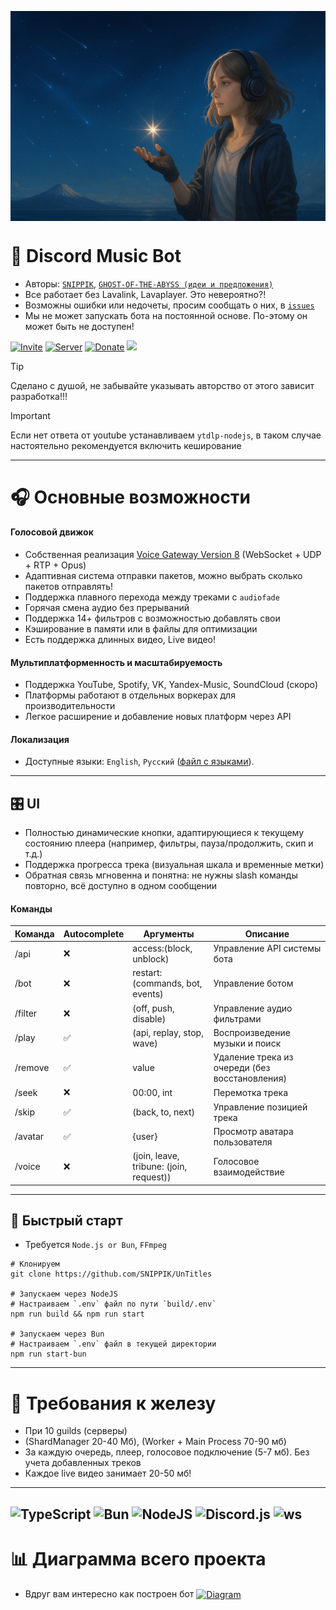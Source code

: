 [<img align="center" alt="Woman" width="" src=".github/images/woman.png" />]()

# 🌟 Discord Music Bot
- Авторы: [`SNIPPIK`](https://github.com/SNIPPIK), [`GHOST-OF-THE-ABYSS (идеи и предложения)`](https://github.com/GHOST-OF-THE-ABYSS)
- Все работает без Lavalink, Lavaplayer. Это невероятно?!
- Возможны ошибки или недочеты, просим сообщать о них, в [`issues`](https://github.com/SNIPPIK/UnTitles/issues)
- Мы не может запускать бота на постоянной основе. По-этому он может быть не доступен!

[![Invite](https://img.shields.io/badge/Add%20the%20bot-%235865F2.svg?style=for-the-badge&logo=discord&logoColor=white)](https://discord.com/oauth2/authorize?client_id=623170593268957214)
[![Server](https://img.shields.io/badge/Support%20Server-%235865F2.svg?style=for-the-badge&logo=discord&logoColor=white)](https://discord.gg/qMf2Sv3)
[![Donate](https://img.shields.io/badge/Donate-DonationAlerts-orange?style=for-the-badge&logo=donationalerts)](https://www.donationalerts.com/r/snippik)
![](https://codecov.io/gh/SNIPPIK/Untitles)

> [!TIP]
> Сделано с душой, не забывайте указывать авторство от этого зависит разработка!!!

> [!IMPORTANT]
> Если нет ответа от youtube устанавливаем `ytdlp-nodejs`, в таком случае настоятельно рекомендуется включить кеширование

---

# 🎧 Основные возможности
#### Голосовой движок
- Собственная реализация [Voice Gateway Version 8](https://discord.com/developers/docs/topics/voice-connections) (WebSocket + UDP + RTP + Opus)
- Адаптивная система отправки пакетов, можно выбрать сколько пакетов отправлять!
- Поддержка плавного перехода между треками с `audiofade`
- Горячая смена аудио без прерываний
- Поддержка 14+ фильтров с возможностью добавлять свои
- Кэширование в памяти или в файлы для оптимизации
- Есть поддержка длинных видео, Live видео!
#### Мультиплатформенность и масштабируемость
- Поддержка YouTube, Spotify, VK, Yandex-Music, SoundCloud (скоро)
- Платформы работают в отдельных воркерах для производительности
- Легкое расширение и добавление новых платформ через API
#### Локализация
- Доступные языки: `English`, `Русский` ([файл с языками](src/services/locale/languages.json)).

---

## 🎛 UI
- Полностью динамические кнопки, адаптирующиеся к текущему состоянию плеера (например, фильтры, пауза/продолжить, скип и т.д.)
- Поддержка прогресса трека (визуальная шкала и временные метки)
- Обратная связь мгновенна и понятна: не нужны slash команды повторно, всё доступно в одном сообщении

#### Команды
| Команда | Autocomplete | Аргументы                               | Описание                                       | 
|---------|--------------|-----------------------------------------|------------------------------------------------|
| /api    | ❌            | access:(block, unblock)                 | Управление API системы бота                    |
| /bot    | ❌            | restart:(commands, bot, events)         | Управление ботом                               |
| /filter | ❌            | (off, push, disable)                    | Управление аудио фильтрами                     |
| /play   | ✅            | (api, replay, stop, wave)               | Воспроизведение музыки и поиск                 |
| /remove | ✅            | value                                   | Удаление трека из очереди (без восстановления) | 
| /seek   | ❌            | 00:00, int                              | Перемотка трека                                |
| /skip   | ✅            | (back, to, next)                        | Управление позицией трека                      |
| /avatar | ✅            | {user}                                  | Просмотр аватара пользователя                  |
| /voice  | ❌            | (join, leave, tribune: (join, request)) | Голосовое взаимодействие                       |
---
## 🚀 Быстрый старт
- Требуется `Node.js or Bun`, `FFmpeg`
```shell
# Клонируем
git clone https://github.com/SNIPPIK/UnTitles

# Запускаем через NodeJS
# Настраиваем `.env` файл по пути `build/.env`
npm run build && npm run start

# Запускаем через Bun
# Настраиваем `.env` файл в текущей директории
npm run start-bun
```
---

# 🔩 Требования к железу
- При 10 guilds (серверы)
- (ShardManager 20-40 Мб), (Worker + Main Process 70-90 мб)
- За каждую очередь, плеер, голосовое подключение (5-7 мб). Без учета добавленных треков
- Каждое live видео занимает 20-50 мб!

---
![TypeScript](https://img.shields.io/badge/typescript-5.8.3-%23007ACC.svg?style=for-the-badge&logo=typescript&logoColor=white)
![Bun](https://img.shields.io/badge/bun-1.2.15-6DA55F?style=for-the-badge&logo=bun&logoColor=white)
![NodeJS](https://img.shields.io/badge/node.js-23.0.0-6DA55F?style=for-the-badge&logo=node.js&logoColor=white)
![Discord.js](https://img.shields.io/badge/discord.js-14.9.3-%23CB3837.svg?style=for-the-badge&logo=npm&logoColor=white)
![ws](https://img.shields.io/badge/ws-8.18.2-%23CB3837.svg?style=for-the-badge&logo=npm&logoColor=white)
---

# 📊 Диаграмма всего проекта
- Вдруг вам интересно как построен бот
[<img align="center" alt="Diagram" width="" src=".github/images/src.png" />]()